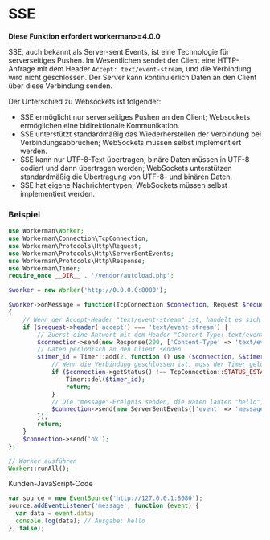 # SSE 
**Diese Funktion erfordert workerman>=4.0.0**

SSE, auch bekannt als Server-sent Events, ist eine Technologie für serverseitiges Pushen. Im Wesentlichen sendet der Client eine HTTP-Anfrage mit dem Header `Accept: text/event-stream`, und die Verbindung wird nicht geschlossen. Der Server kann kontinuierlich Daten an den Client über diese Verbindung senden.

Der Unterschied zu Websockets ist folgender:
*   SSE ermöglicht nur serverseitiges Pushen an den Client; Websockets ermöglichen eine bidirektionale Kommunikation.
*   SSE unterstützt standardmäßig das Wiederherstellen der Verbindung bei Verbindungsabbrüchen; WebSockets müssen selbst implementiert werden.
*   SSE kann nur UTF-8-Text übertragen, binäre Daten müssen in UTF-8 codiert und dann übertragen werden; WebSockets unterstützen standardmäßig die Übertragung von UTF-8- und binären Daten.
*   SSE hat eigene Nachrichtentypen; WebSockets müssen selbst implementiert werden.

### Beispiel
```php
use Workerman\Worker;
use Workerman\Connection\TcpConnection;
use Workerman\Protocols\Http\Request;
use Workerman\Protocols\Http\ServerSentEvents;
use Workerman\Protocols\Http\Response;
use Workerman\Timer;
require_once __DIR__ . '/vendor/autoload.php';

$worker = new Worker('http://0.0.0.0:8080');

$worker->onMessage = function(TcpConnection $connection, Request $request)
{
    // Wenn der Accept-Header "text/event-stream" ist, handelt es sich um eine SSE-Anfrage
    if ($request->header('accept') === 'text/event-stream') {
        // Zuerst eine Antwort mit dem Header "Content-Type: text/event-stream" senden
        $connection->send(new Response(200, ['Content-Type' => 'text/event-stream'], "\r\n"));
        // Daten periodisch an den Client senden
        $timer_id = Timer::add(2, function () use ($connection, &$timer_id){
            // Wenn die Verbindung geschlossen ist, muss der Timer gelöscht werden, um einen Speicherleck zu vermeiden
            if ($connection->getStatus() !== TcpConnection::STATUS_ESTABLISHED) {
                Timer::del($timer_id);
                return;
            }
            // Die "message"-Ereignis senden, die Daten lauten "hello", die Nachrichten-ID muss nicht übertragen werden
            $connection->send(new ServerSentEvents(['event' => 'message', 'data' => 'hello', 'id'=>1]));
        });
        return;
    }
    $connection->send('ok');
};

// Worker ausführen
Worker::runAll();
```

Kunden-JavaScript-Code
```js
var source = new EventSource('http://127.0.0.1:8080');
source.addEventListener('message', function (event) {
  var data = event.data;
  console.log(data); // Ausgabe: hello
}, false);
```
